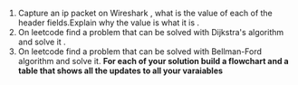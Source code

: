 1) Capture an ip packet on Wireshark , what is the value of each of the header fields.Explain why the value is
   what it is . 
2) On leetcode find a problem that can be solved with Dijkstra's algorithm and solve it . 
3) On leetcode find a problem that can be solved with Bellman-Ford algorithm and solve it. 
 **For each of your solution build a flowchart and a table that shows all the updates to all your varaiables**
